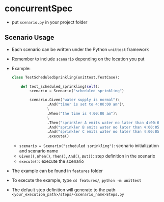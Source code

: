 # concurrentSpec
- put `scenario.py` in your project folder

## Scenario Usage
- Each scenario can be written under the Python `unittest` framework
- Remember to include `scenario` depending on the location you put
- Example:
    ```python
    class TestScheduledSprinkling(unittest.TestCase):
        
        def test_scheduled_sprinkling(self):
            scenario = Scenario("scheduled sprinkling")

            scenario.Given("water supply is normal")\
                    .And("timer is set to 4:00:00 am")\
                    \
                    .When("the time is 4:00:00 am")\
                    \
                    .Then("sprinkler A emits water no later than 4:00:05 am")\
                    .And("sprinkler B emits water no later than 4:00:05 am")\
                    .And("sprinkler C emits water no later than 4:00:05 am")\
                    .execute()
    ```
  - `scenario = Scenario("scheduled sprinkling")`: scenario initialization and scenario name
  - `Given()`, `When()`, `Then()`, `And()`, `But()`: step definition in the scenario
  - `execute()`: execute the scenario

- The example can be found in `features` folder
- To execute the example, type `cd features/`, `python -m unittest`
- The default step definition will generate to the path `<your_execution_path>/steps/<scenario_name>Steps.py`